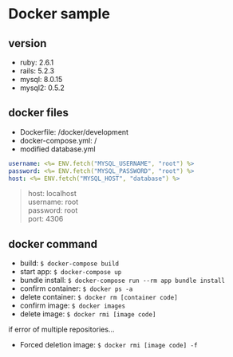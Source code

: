 # Docker sample

## version
- ruby: 2.6.1
- rails: 5.2.3
- mysql: 8.0.15
- mysql2: 0.5.2

## docker files
- Dockerfile: /docker/development
- docker-compose.yml: /
- modified database.yml

```database.yml
username: <%= ENV.fetch("MYSQL_USERNAME", "root") %>
password: <%= ENV.fetch("MYSQL_PASSWORD", "root") %>
host: <%= ENV.fetch("MYSQL_HOST", "database") %>
```
> host: localhost  
username: root  
password: root  
port: 4306
## docker command
- build: `$ docker-compose build`
- start app: `$ docker-compose up`
- bundle install: `$ docker-compose run --rm app bundle install`
- confirm container: `$ docker ps -a`
- delete container: `$ docker rm [container code]`
- confirm image: `$ docker images`
- delete image: `$ docker rmi [image code]`<br>

if error of multiple repositories...<br>
- Forced deletion image: `$ docker rmi [image code] -f`
